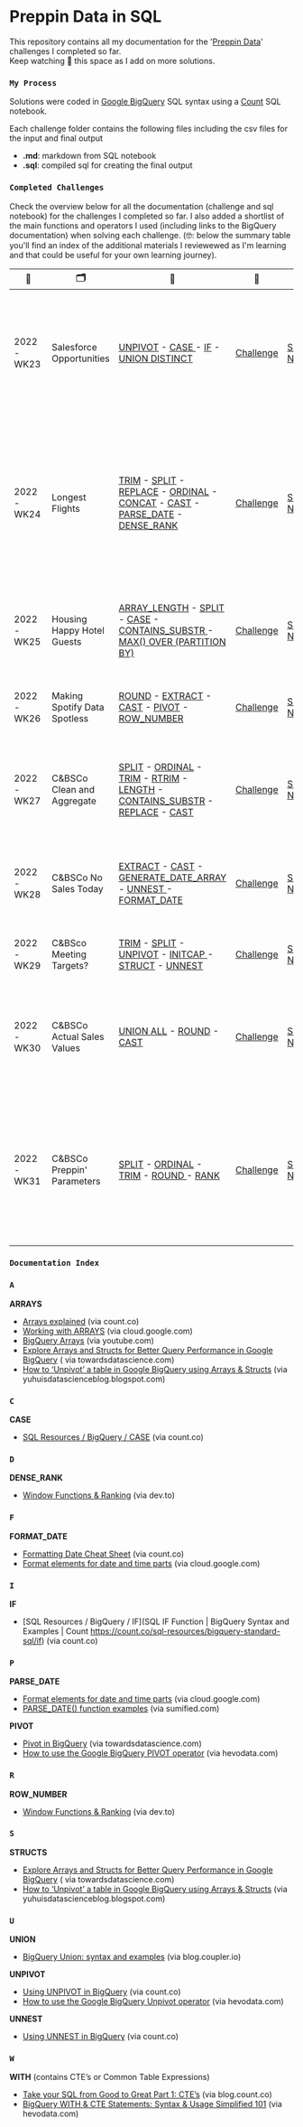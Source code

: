 # Preppin Data in SQL
 
This repository contains all my documentation for the '[Preppin Data](https://preppindata.blogspot.com/)' challenges I completed so far. <br>Keep watching 👀 this space as I add on more solutions.<br>

### `My Process`
Solutions were coded in [Google BigQuery](https://cloud.google.com/bigquery/docs/reference/standard-sql/query-syntax) SQL syntax using a [Count](https://count.co/) SQL notebook.<br>

Each challenge folder contains the following files including the csv files for the input and final output
- **.md**: markdown from SQL notebook
- **.sql**: compiled sql for creating the final output

### `Completed Challenges` 
Check the overview below for all the documentation (challenge and sql notebook) for the challenges I completed so far. I also added a shortlist of the main functions and operators I used (including links to the BigQuery documentation) when solving each challenge. (🤓: below the summary table you'll find an index of the additional materials I reviewewed as I'm learning and that could be useful for your own learning journey).

| 📆        | 🗂                           | 🧮                                                                                                                                                                                                                                                                                                                                                                                                                                                                                                                                                                                                                                                                                                                                                                                                                                     | 🧠                                                                                                 | 📒                                                                                                   | 📝                                                                                                                                                    |
| --------- | ---------------------------- | -------------------------------------------------------------------------------------------------------------------------------------------------------------------------------------------------------------------------------------------------------------------------------------------------------------------------------------------------------------------------------------------------------------------------------------------------------------------------------------------------------------------------------------------------------------------------------------------------------------------------------------------------------------------------------------------------------------------------------------------------------------------------------------------------------------------------------------- | -------------------------------------------------------------------------------------------------- | ---------------------------------------------------------------------------------------------------- | ----------------------------------------------------------------------------------------------------------------------------------------------------- |
| 2022-WK23 | Salesforce Opportunities     | [UNPIVOT](https://cloud.google.com/bigquery/docs/reference/standard-sql/query-syntax#unpivot_operator) - [CASE ](https://cloud.google.com/bigquery/docs/reference/standard-sql/conditional_expressions#case_expr)-  [IF](https://cloud.google.com/bigquery/docs/reference/standard-sql/conditional_expressions#if) - [UNION DISTINCT](https://cloud.google.com/bigquery/docs/reference/standard-sql/query-syntax#union)                                                                                                                                                                                                                                                                                                                                                                                                                | [Challenge](https://preppindata.blogspot.com/2022/06/2022-week-23-pd-x-wow-salesforce.html)        | [Solution Notebook](https://count.co/notebook/ALLYdShxAnd)                                           | Unpivoting a wide table (2 columns to rows), unioning tables without duplicating records, chained if functions                                        |
| 2022-WK24 | Longest Flights              | [TRIM](https://cloud.google.com/bigquery/docs/reference/standard-sql/string_functions#trim) - [SPLIT](https://cloud.google.com/bigquery/docs/reference/standard-sql/string_functions#split) - [REPLACE](https://cloud.google.com/bigquery/docs/reference/standard-sql/string_functions#replace) - [ORDINAL](https://cloud.google.com/bigquery/docs/reference/standard-sql/operators#array_subscript_operator) - [CONCAT](https://cloud.google.com/bigquery/docs/reference/standard-sql/string_functions#concat) - [CAST](https://cloud.google.com/bigquery/docs/reference/standard-sql/conversion_functions#cast) - [PARSE_DATE](https://cloud.google.com/bigquery/docs/reference/standard-sql/date_functions#parse_date) - [DENSE_RANK](https://cloud.google.com/bigquery/docs/reference/standard-sql/numbering_functions#dense_rank) | [Challenge](https://preppindata.blogspot.com/2022/06/2022-week-24-longest-flights.html)            | [Solution Notebook](https://count.co/notebook/egsKBXWNQqW)                                           | Complex chained string manipulations (arrays, multiple chained functions), dual join (same table on different columns), parsing a date from a string  |
| 2022-WK25 | Housing Happy Hotel Guests   | [ARRAY_LENGTH](https://cloud.google.com/bigquery/docs/reference/standard-sql/arrays#finding_lengths) - [SPLIT](https://cloud.google.com/bigquery/docs/reference/standard-sql/string_functions#split) - [CASE](https://cloud.google.com/bigquery/docs/reference/standard-sql/conditional_expressions#case_expr) - [CONTAINS_SUBSTR ](https://cloud.google.com/bigquery/docs/reference/standard-sql/string_functions#contains_substr)- [MAX() OVER (PARTITION BY)](https://cloud.google.com/bigquery/docs/reference/standard-sql/window-function-calls)                                                                                                                                                                                                                                                                                  | [Challenge](https://preppindata.blogspot.com/2022/06/2022-week-25-housing-happy-hotel-guests.html) | [Solution Notebook](https://count.co/notebook/QLP6USadahs)                                           | Complex filtering in WHERE using CASE & LIKE, window functions (aggregation)                                                                          |
| 2022-WK26 | Making Spotify Data Spotless | [ROUND](https://cloud.google.com/bigquery/docs/reference/standard-sql/mathematical_functions#round) - [EXTRACT](https://cloud.google.com/bigquery/docs/reference/standard-sql/date_functions#extract) - [CAST](https://cloud.google.com/bigquery/docs/reference/standard-sql/conversion_functions#cast) - [PIVOT](https://cloud.google.com/bigquery/docs/reference/standard-sql/query-syntax#pivot_operator) - [ROW_NUMBER](https://cloud.google.com/bigquery/docs/reference/standard-sql/numbering_functions#row_number)                                                                                                                                                                                                                                                                                                              | [Challenge](https://preppindata.blogspot.com/2022/06/2022-week-26-making-spotify-data.html)        | [Solution Notebook](https://count.co/notebook/QNeQy4t45lN)                                           | Pivoting (rows to columns), window functions (ranking)                                                                                                |
| 2022-WK27 | C&BSCo Clean and Aggregate   | [SPLIT](https://cloud.google.com/bigquery/docs/reference/standard-sql/string_functions#split) - [ORDINAL](https://cloud.google.com/bigquery/docs/reference/standard-sql/operators#array_subscript_operator) - [TRIM](https://cloud.google.com/bigquery/docs/reference/standard-sql/string_functions#trim) - [RTRIM](https://cloud.google.com/bigquery/docs/reference/standard-sql/string_functions#rtrim) - [LENGTH](https://cloud.google.com/bigquery/docs/reference/standard-sql/string_functions#length) - [CONTAINS_SUBSTR](https://cloud.google.com/bigquery/docs/reference/standard-sql/string_functions#contains_substr) - [REPLACE](https://cloud.google.com/bigquery/docs/reference/standard-sql/string_functions#replace) - [CAST](https://cloud.google.com/bigquery/docs/reference/standard-sql/conversion_functions#cast)  | [Challenge](https://preppindata.blogspot.com/2022/07/2022-week-27-c-clean-and-aggregate.html)      | [Solution Notebook](https://count.co/notebook/bSXqSaQ9Zdo)                                           | String manipulation by creating an array from a string and accessing specific elements                                                                |
| 2022-WK28 | C&BSCo No Sales Today        | [EXTRACT](https://cloud.google.com/bigquery/docs/reference/standard-sql/date_functions#extract) - [CAST](https://cloud.google.com/bigquery/docs/reference/standard-sql/conversion_functions#cast) - [GENERATE_DATE_ARRAY](https://cloud.google.com/bigquery/docs/reference/standard-sql/array_functions#generate_date_array) - [UNNEST ](https://cloud.google.com/bigquery/docs/reference/standard-sql/query-syntax#unnest_operator)- [FORMAT_DATE](https://cloud.google.com/bigquery/docs/reference/standard-sql/date_functions#format_date)                                                                                                                                                                                                                                                                                          | [Challenge](https://preppindata.blogspot.com/2022/07/2022-week-28-c-no-sales-today.html)           | [Solution Notebook](https://count.co/notebook/UvSghK0UsVz)                                           | Create an array of dates, converting elements in an array to individual rows                                                                          |
| 2022-WK29 | C&BSco Meeting Targets?      | [TRIM](https://cloud.google.com/bigquery/docs/reference/standard-sql/string_functions#trim) - [SPLIT](https://cloud.google.com/bigquery/docs/reference/standard-sql/string_functions#split) - [UNPIVOT](https://cloud.google.com/bigquery/docs/reference/standard-sql/query-syntax#unpivot_operator) - [INITCAP ](https://cloud.google.com/bigquery/docs/reference/standard-sql/string_functions#initcap)- [STRUCT](https://cloud.google.com/spanner/docs/reference/standard-sql/data-types#constructing_a_struct) - [UNNEST](https://cloud.google.com/bigquery/docs/reference/standard-sql/query-syntax#unnest_operator)                                                                                                                                                                                                              | [Challenge](https://preppindata.blogspot.com/2022/07/2022-week-29-c-meeting-targets.html)          | [Solution Notebook](https://count.co/notebook/Kj16wzIOrPs)                                           | Unpivoting (columns to rows), using proper case                                                                                                       |
| 2022-WK30 | C&BSCo Actual Sales Values   | [UNION ALL](https://cloud.google.com/bigquery/docs/reference/standard-sql/query-syntax#union) - [ROUND](https://cloud.google.com/bigquery/docs/reference/standard-sql/mathematical_functions#round) - [CAST](https://cloud.google.com/bigquery/docs/reference/standard-sql/conversion_functions#cast)                                                                                                                                                                                                                                                                                                                                                                                                                                                                                                                                  | [Challenge](https://preppindata.blogspot.com/2022/07/2022-week-30-c-actual-sales-values.html)      | [Solution Notebook](https://count.co/notebook/wTDx086J1yp)                                           | Unioning 2 files and adding a column to identify the file (read: region), simple joins and aggregations                                               |
| 2022-WK31 | C&BSCo Preppin' Parameters   | [SPLIT](https://cloud.google.com/bigquery/docs/reference/standard-sql/string_functions#split) - [ORDINAL](https://cloud.google.com/bigquery/docs/reference/standard-sql/operators#array_subscript_operator) - [TRIM](https://cloud.google.com/bigquery/docs/reference/standard-sql/string_functions#trim) - [ROUND ](https://cloud.google.com/bigquery/docs/reference/standard-sql/mathematical_functions#round)- [RANK](https://cloud.google.com/bigquery/docs/reference/standard-sql/numbering_functions#rank)                                                                                                                                                                                                                                                                                                                       | [Challenge](https://count.co/notebook/ZVkjh4yRKot)                                                 | [Solution Notebook](https://preppindata.blogspot.com/2022/08/2022-week-31-c-preppin-parameters.html) | Practicing basics (string manipulations using arrays and ordinal position, aggregations, filtering), TOP N using CTE’s, rounding before decimal point |


### `Documentation Index` 

### `A`

**ARRAYS**

- [Arrays explained](https://count.co/sql-resources/bigquery-standard-sql/arrays-explained) (via count.co)
- [Working with ARRAYS](https://cloud.google.com/bigquery/docs/reference/standard-sql/arrays) (via cloud.google.com)
- [BigQuery Arrays](https://www.youtube.com/watch?v=3WIMdDe7G7Y) (via youtube.com)
- [Explore Arrays and Structs for Better Query Performance in Google BigQuery](https://towardsdatascience.com/explore-arrays-and-structs-for-better-performance-in-google-bigquery-8978fb00a5bc#:~:text=An%20array%20is%20a%20data,records%20are%20arrays%20of%20structs.) ( via towardsdatascience.com)
- [How to ‘Unpivot’ a table in Google BigQuery using Arrays & Structs](https://yuhuisdatascienceblog.blogspot.com/2018/06/how-to-unpivot-table-in-bigquery.html) (via yuhuisdatascienceblog.blogspot.com)

### `C`

**CASE**

- [SQL Resources / BigQuery / CASE](https://count.co/sql-resources/bigquery-standard-sql/case) (via count.co)

### `D`

**DENSE_RANK**

- [Window Functions & Ranking](https://dev.to/meerens/lessons-learnt-from-the-8-week-sql-challenge-window-functions-ranking-1c54) (via dev.to)

### `F`

**FORMAT_DATE**

- [Formatting Date Cheat Sheet](https://sql-snippets.count.co/t/formatting-date-cheat-sheet/246) (via count.co)
- [Format elements for date and time parts](https://cloud.google.com/bigquery/docs/reference/standard-sql/format-elements#format_elements_date_time) (via cloud.google.com)

### `I`

**IF**

- [SQL Resources / BigQuery / IF](SQL IF Function | BigQuery Syntax and Examples | Count https://count.co/sql-resources/bigquery-standard-sql/if) (via count.co)

### `P`

**PARSE_DATE**

- [Format elements for date and time parts](https://cloud.google.com/bigquery/docs/reference/standard-sql/format-elements#format_elements_date_time) (via cloud.google.com)
- [PARSE_DATE() function examples](https://www.sumified.com/data-studio-parse-date-function-examples) (via sumified.com)

**PIVOT**

- [Pivot in BigQuery](https://towardsdatascience.com/pivot-in-bigquery-4eefde28b3be) (via towardsdatascience.com)
- [How to use the Google BigQuery PIVOT operator](https://hevodata.com/learn/bigquery-columns-to-rows/#pivot) (via hevodata.com)

### `R`

**ROW_NUMBER**

- [Window Functions & Ranking](https://dev.to/meerens/lessons-learnt-from-the-8-week-sql-challenge-window-functions-ranking-1c54) (via dev.to)

### `S`

**STRUCTS**

- [Explore Arrays and Structs for Better Query Performance in Google BigQuery](https://towardsdatascience.com/explore-arrays-and-structs-for-better-performance-in-google-bigquery-8978fb00a5bc#:~:text=An%20array%20is%20a%20data,records%20are%20arrays%20of%20structs.) ( via towardsdatascience.com)
- [How to ‘Unpivot’ a table in Google BigQuery using Arrays & Structs](https://yuhuisdatascienceblog.blogspot.com/2018/06/how-to-unpivot-table-in-bigquery.html) (via yuhuisdatascienceblog.blogspot.com)

### `U`

**UNION**

- [BigQuery Union: syntax and examples](https://blog.coupler.io/bigquery-union-syntax-and-usage-examples/) (via blog.coupler.io)

**UNPIVOT**

- [Using UNPIVOT in BigQuery](https://sql-snippets.count.co/t/unpivot-melt/55) (via count.co)
- [How to use the Google BigQuery Unpivot operator](https://hevodata.com/learn/bigquery-columns-to-rows/#unpivot) (via hevodata.com)

**UNNEST**

- [Using UNNEST in BigQuery](https://sql-snippets.count.co/t/unpivot-melt/55) (via count.co)

### `W`

**WITH** (contains CTE’s or Common Table Expressions)

- [Take your SQL from Good to Great Part 1: CTE’s](https://blog.count.co/take-your-sql-from-good-to-great-part-1/) (via blog.count.co)
- [BigQuery WITH & CTE Statements: Syntax & Usage Simplified 101](https://hevodata.com/learn/bigquery-with/) (via hevodata.com)

